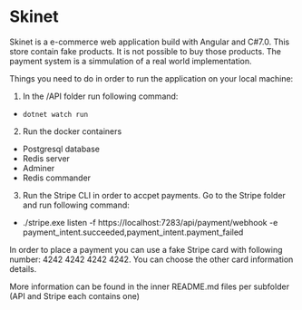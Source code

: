 # Skinet

Skinet is a e-commerce web application build with Angular and C#7.0. This store contain fake products. It is not possible to buy those products. The payment system is a simmulation of a real world implementation.

Things you need to do in order to run the application on your local machine:

1. In the /API folder run following command:
  - `dotnet watch run`

2. Run the docker containers
  - Postgresql database
  - Redis server
  - Adminer
  - Redis commander

3. Run the Stripe CLI in order to accpet payments. Go to the Stripe folder and run following command:
  - ./stripe.exe listen -f https://localhost:7283/api/payment/webhook -e payment_intent.succeeded,payment_intent.payment_failed
  
In order to place a payment you can use a fake Stripe card with following number: 4242 4242 4242 4242. You can choose the other card information details. 
  
More information can be found in the inner README.md files per subfolder (API and Stripe each contains one)
